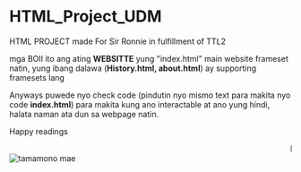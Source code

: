 <h1>HTML_Project_UDM</h1>
HTML PROJECT made For Sir Ronnie in fulfillment of TTL2<br>


mga BOII ito ang ating <b>WEBSITTE</b>
yung "index.html" main website frameset natin, yung ibang dalawa (<b>History.html, about.html</b>) ay supporting framesets lang <br>

Anyways puwede nyo check code (pindutin nyo mismo text para makita nyo code <b>index.html</b>) para makita kung ano interactable at ano yung hindi, halata naman ata dun sa webpage natin. <br>

Happy readings 

<marquee>Lorem ipsum dolor sit amet, consectetur adipiscing elit, sed do eiusmod tempor incididunt ut labore et dolore magna aliqua. Ut enim ad minim veniam, quis nostrud exercitation ullamco laboris nisi ut aliquip ex ea commodo consequat. Duis aute irure dolor in reprehenderit in voluptate velit esse cillum dolore eu fugiat nulla pariatur. Excepteur sint occaecat cupidatat non proident, sunt in culpa qui officia deserunt mollit anim id est laborum</marquee>
<img scr="mikon.png" alt="tamamono mae">
